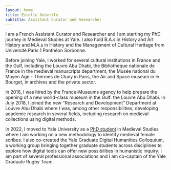 ```yaml
---
layout: home
title: Estelle Guéville
subtitle: Assistant Curator and Researcher
---
```


I am a French Assistant Curator and Researcher and I am starting my PhD journey in Medieval Studies at Yale. I also hold B.A.s in History and Art History and M.A.s in History and the Management of Cultural Heritage from Université Paris 1 Panthéon Sorbonne.

Before joining Yale, I worked for several cultural institutions in France and the Gulf, including the Louvre Abu Dhabi, the Bibliothèque nationale de France  in the medieval manuscripts department, the Musée national du Moyen Age - Thermes de Cluny in Paris, the Air and Space museum in le Bourget, in archives and the private sector.

In 2016, I was hired by the France-Museums agency to help prepare the opening of a new world-class museum in the Gulf: the Louvre Abu Dhabi. In July 2018, I joined the new “Research and Development” Department at Louvre Abu Dhabi where I was, among other responsibilities, developing academic research in several fields, including research on medieval collections using digital methods.

In 2022, I moved to Yale University as a [PhD student](https://medieval.yale.edu/people/estelle-gu-ville) in Medieval Studies where I am working on a new methodology to identify medieval female scribes. I also co-created the Yale Graduate Digital Humanities Colloquium, a working group bringing together graduate students across disciplines to explore how digital tools can offer new possibilities in humanistic inquiry. I am part of several professional associations and I am co-captain of the Yale Graduate Rugby Team.


